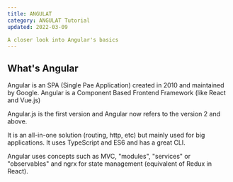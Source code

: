 ```yaml
---
title: ANGULAT
category: ANGULAT Tutorial
updated: 2022-03-09

A closer look into Angular's basics
---
```


## What's Angular

Angular is an SPA (Single Pae Application) created in 2010 and maintained by Google. Angular is a Component Based Frontend Framework (like React and Vue.js)

Angular.js is the first version and Angular now refers to the version 2 and above.

It is an all-in-one solution (routing, http, etc) but mainly used for big applications. It uses TypeScript and ES6 and has a great CLI.

Angular uses concepts such as MVC, "modules", "services" or "observables" and ngrx for state management (equivalent of Redux in React).
